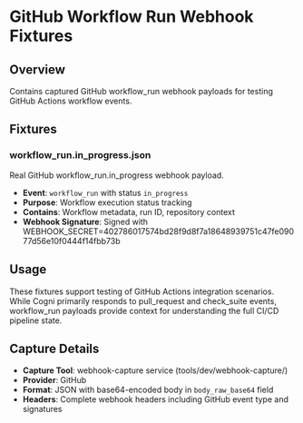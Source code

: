 # GitHub Workflow Run Webhook Fixtures

## Overview
Contains captured GitHub workflow_run webhook payloads for testing GitHub Actions workflow events.

## Fixtures

### workflow_run.in_progress.json
Real GitHub workflow_run.in_progress webhook payload.
- **Event**: `workflow_run` with status `in_progress`
- **Purpose**: Workflow execution status tracking
- **Contains**: Workflow metadata, run ID, repository context
- **Webhook Signature**: Signed with WEBHOOK_SECRET=402786017574bd28f9d8f7a18648939751c47fe09077d56e10f0444f14fbb73b

## Usage
These fixtures support testing of GitHub Actions integration scenarios. While Cogni primarily responds to pull_request and check_suite events, workflow_run payloads provide context for understanding the full CI/CD pipeline state.

## Capture Details
- **Capture Tool**: webhook-capture service (tools/dev/webhook-capture/)
- **Provider**: GitHub
- **Format**: JSON with base64-encoded body in `body_raw_base64` field
- **Headers**: Complete webhook headers including GitHub event type and signatures